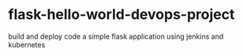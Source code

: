 # flask-hello-world-devops-project
build and deploy code a simple flask application using jenkins and kubernetes
